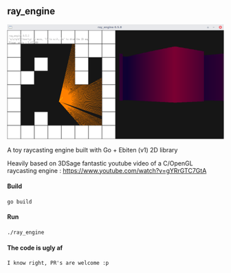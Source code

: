## ray_engine

![img](screenie.png)

A toy raycasting engine built with Go + Ebiten (v1) 2D library

Heavily based on 3DSage fantastic youtube video of a C/OpenGL raycasting engine : https://www.youtube.com/watch?v=gYRrGTC7GtA

#### Build

    go build

#### Run

    ./ray_engine

#### The code is ugly af

    I know right, PR's are welcome :p
